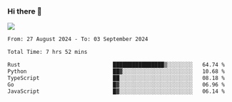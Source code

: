 ### Hi there 👋️

![](https://komarev.com/ghpvc/?username=Loner1024)

<!--START_SECTION:waka-->

```txt
From: 27 August 2024 - To: 03 September 2024

Total Time: 7 hrs 52 mins

Rust                             ████████████████▒░░░░░░░░   64.74 %
Python                           ██▓░░░░░░░░░░░░░░░░░░░░░░   10.68 %
TypeScript                       ██░░░░░░░░░░░░░░░░░░░░░░░   08.18 %
Go                               █▓░░░░░░░░░░░░░░░░░░░░░░░   06.96 %
JavaScript                       █▓░░░░░░░░░░░░░░░░░░░░░░░   06.14 %
```

<!--END_SECTION:waka-->



